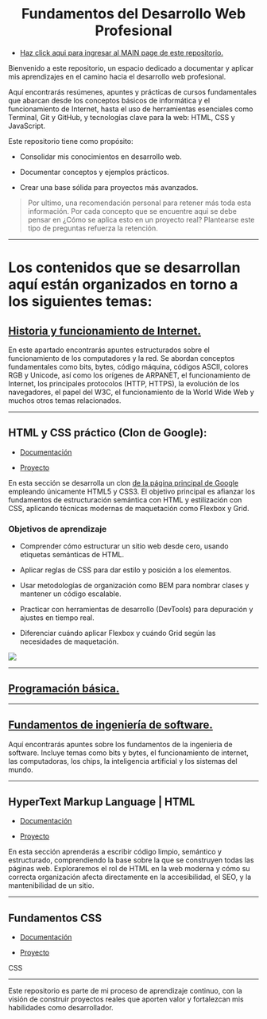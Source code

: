 <div style="text-align:center;"><h1 id="main-title">Fundamentos del Desarrollo Web Profesional</h1></div>

* <a href="https://santiagoencodigo.github.io/Desarrollo-Web-Profesional/" target="_blank">Haz click aqui para ingresar al MAIN page de este repositorio.</a>

Bienvenido a este repositorio, un espacio dedicado a documentar y aplicar mis aprendizajes en el camino hacia el desarrollo web profesional.

Aquí encontrarás resúmenes, apuntes y prácticas de cursos fundamentales que abarcan desde los conceptos básicos de informática y el funcionamiento de Internet, hasta el uso de herramientas esenciales como Terminal, Git y GitHub, y tecnologías clave para la web: HTML, CSS y JavaScript.

Este repositorio tiene como propósito:

+ Consolidar mis conocimientos en desarrollo web.

+ Documentar conceptos y ejemplos prácticos.

+ Crear una base sólida para proyectos más avanzados.

>Por ultimo, una recomendación personal para retener más toda esta información. Por cada concepto que se encuentre aqui se debe pensar en ¿Cómo se aplica esto en un proyecto real? Plantearse este tipo de preguntas refuerza la retención.

---


# Los contenidos que se desarrollan aquí están organizados en torno a los siguientes temas:

## [Historia y funcionamiento de Internet.](https://github.com/santiagoencodigo/Desarrollo-Web-Profesional/blob/main/Docs/1.%20Introducci%C3%B3n%20a%20la%20Web%20Historia%20y%20Funcionamiento%20de%20Internet.md "Documento Historia y funcionamiento de Internet.")

En este apartado encontrarás apuntes estructurados sobre el funcionamiento de los computadores y la red. Se abordan conceptos fundamentales como bits, bytes, código máquina, códigos ASCII, colores RGB y Unicode, así como los orígenes de ARPANET, el funcionamiento de Internet, los principales protocolos (HTTP, HTTPS), la evolución de los navegadores, el papel del W3C, el funcionamiento de la World Wide Web y muchos otros temas relacionados.

---

## HTML y CSS práctico (Clon de Google):

* [Documentación](https://github.com/santiagoencodigo/Desarrollo-Web-Profesional/blob/main/Docs/2.%20HTML%20y%20CSS%20-%20Clon%20Google.md "Apuntes HTML y CSS by Santiagoencodigo")   

* [Proyecto](https://santiagoencodigo.github.io/Desarrollo-Web-Profesional/Pages/02.%20HTML%20y%20CSS%20-%20Google%20Clone/index.html "Proyecto HTML y CSS by Santiagoencodigo")

En esta sección se desarrolla un clon [de la página principal de Google](https://www.google.com "Page Google") empleando únicamente HTML5 y CSS3. El objetivo principal es afianzar los fundamentos de estructuración semántica con HTML y estilización con CSS, aplicando técnicas modernas de maquetación como Flexbox y Grid.

### Objetivos de aprendizaje

* Comprender cómo estructurar un sitio web desde cero, usando etiquetas semánticas de HTML.

* Aplicar reglas de CSS para dar estilo y posición a los elementos.

* Usar metodologías de organización como BEM para nombrar clases y mantener un código escalable.

* Practicar con herramientas de desarrollo (DevTools) para depuración y ajustes en tiempo real.

* Diferenciar cuándo aplicar Flexbox y cuándo Grid según las necesidades de maquetación.

<img src="https://static.platzi.com/media/user_upload/clon-google-01cb05b6-3c18-4dd5-a8d0-e99ae6a7922a.jpg"/>

---

## [Programación básica.](https://santiagoencodigo.github.io/Desarrollo-Web-Profesional/Pages/01.%20Programacion%20Basica/mokepon.html "Page Mokepon")

---

## [Fundamentos de ingeniería de software.](https://github.com/santiagoencodigo/Desarrollo-Web-Profesional/blob/main/Docs/3-Fundamentos-Ingenieria-Software.md "Apuntes Fundamentos Ingeniería de Software by Santiagoencodigo")

Aquí encontrarás apuntes sobre los fundamentos de la ingenieria de software. Incluye temas como bits y bytes, el funcionamiento de internet, las computadoras, los chips, la inteligencia artificial y los sistemas del mundo.

---

## HyperText Markup Language | HTML 

* [Documentación](https://github.com/santiagoencodigo/Desarrollo-Web-Profesional/blob/main/Docs/5-HTML.md "Documentación HTML by Santiagoencodigo")

* [Proyecto](https://santiagoencodigo.github.io/Desarrollo-Web-Profesional/Pages/04.%20HTML/index.html "Proyecto HTML by Santiagoencodigo")

En esta sección aprenderás a escribir código limpio, semántico y estructurado, comprendiendo la base sobre la que se construyen todas las páginas web. Exploraremos el rol de HTML en la web moderna y cómo su correcta organización afecta directamente en la accesibilidad, el SEO, y la mantenibilidad de un sitio.

---

## Fundamentos CSS

* [Documentación](https://github.com/santiagoencodigo/Desarrollo-Web-Profesional/blob/main/Docs/4-Fundamentos-CSS.md "Documentación CSS by Santiagoencodigo")

* [Proyecto](https://santiagoencodigo.github.io/Desarrollo-Web-Profesional/Pages/03.%20Fundamentos%20CSS/index.html "Proyecto Portafolio CSS by Santiagoencodigo")

CSS

<!-- ## Computadores e informática básica.

## Terminal y línea de comandos.

## Control de versiones con Git y GitHub.

## Fundamentos de JavaScript. -->

---

Este repositorio es parte de mi proceso de aprendizaje continuo, con la visión de construir proyectos reales que aporten valor y fortalezcan mis habilidades como desarrollador.